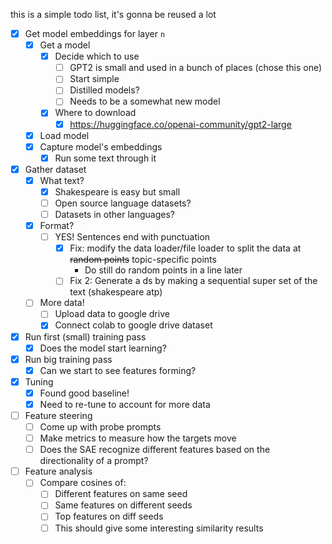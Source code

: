 this is a simple todo list, it's gonna be reused a lot

- [x] Get model embeddings for layer `n`
	- [x] Get a model
		- [x] Decide which to use
			- [ ] GPT2 is small and used in a bunch of places (chose this one)
			- [ ] Start simple
			- [ ] Distilled models?
			- [ ] Needs to be a somewhat new model
		- [x] Where to download
			- [x] https://huggingface.co/openai-community/gpt2-large
	- [x] Load model
	- [x] Capture model's embeddings
		- [x] Run some text through it
- [x] Gather dataset
	- [x] What text?
		- [x] Shakespeare is easy but small
		- [ ] Open source language datasets?
		- [ ] Datasets in other languages?
	- [x] Format?
		- [ ] YES! Sentences end with punctuation
			- [x] Fix: modify the data loader/file loader to split the data at ~~random points~~ topic-specific points
				- Do still do random points in a line later
			- [ ] Fix 2: Generate a ds by making a sequential super set of the text (shakespeare atp)
	- [ ] More data!
		- [ ] Upload data to google drive
		- [x] Connect colab to google drive dataset
- [x] Run first (small) training pass
	- [x] Does the model start learning?
- [x] Run big training pass
	- [x] Can we start to see features forming?
- [x] Tuning
	- [x] Found good baseline!
	- [x] Need to re-tune to account for more data
- [ ] Feature steering
	- [ ] Come up with probe prompts
	- [ ] Make metrics to measure how the targets move
	- [ ] Does the SAE recognize different features based on the directionality of a prompt?
- [ ] Feature analysis
	- [ ] Compare cosines of:
		- [ ] Different features on same seed
		- [ ] Same features on different seeds
		- [ ] Top features on diff seeds
		- [ ] This should give some interesting similarity results